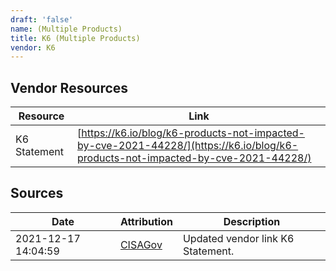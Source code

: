 ```yaml
---
draft: 'false'
name: (Multiple Products)
title: K6 (Multiple Products)
vendor: K6
---
```


## Vendor Resources
| Resource | Link |
| --- | --- |
| K6 Statement | [https://k6.io/blog/k6-products-not-impacted-by-cve-2021-44228/](https://k6.io/blog/k6-products-not-impacted-by-cve-2021-44228/) |



## Sources
| Date | Attribution | Description |
| --- | --- | --- |
| 2021-12-17 14:04:59 | [CISAGov](https://raw.githubusercontent.com/cisagov/log4j-affected-db/develop/README.md) | Updated vendor link K6 Statement.  |
